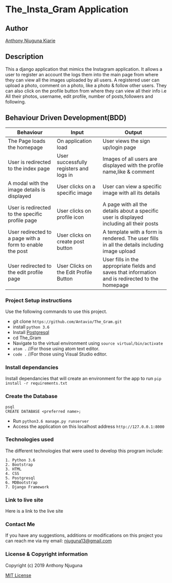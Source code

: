 # The_Insta_Gram Application

## Author
[Anthony Njuguna Kiarie](https://github.com/Antavio)

## Description
This a django application that mimics the Instagram application. It allows a user to register an account the logs them into the main page from where they can view all the images uploaded by all users. A registered user can upload a photo, comment on a photo, like a photo & follow other users.
They can also click on the profile button from where they can view all their info i.e All their photos, username, edit profile, number of posts,followers and following.

## Behaviour Driven Development(BDD)
| Behaviour                                                | Input                                   | Output                                                                                       |
|----------------------------------------------------------|-----------------------------------------|----------------------------------------------------------------------------------------------|
| The Page loads the homepage                              | On application load                     | User views the sign up/login page                                                            |
| User is redirected to the index page                     | User successfully registers and logs in | Images of all users are displayed with the profile name,like & comment                       |
| A modal with the image details is displayed              | User clicks on a specific image         | User can view a specific image with all its details                                          |
| User is redirected to the specific profile page          | User clicks on profile icon             | A page with all the details about a specific user is displayed including all their posts     |
| User redirected to a page with a form to enable the post | User clicks on create post button       | A template with a form is rendered. The user fills in all the details including image upload |
| User redirected to the edit profile page|User Clicks on the Edit Profile Button|User fills in the appropriate fields and saves that information and is redirected to the homepage|

### Project Setup instructions
Use the following commands to use this project.
- git clone `https://github.com/Antavio/The_Gram.git`
- install `python 3.6`
- Install [Postgresql](https://www.postgresql.org/download/)
- cd The_Gram
- Navigate to the virtual environment using `source virtual/bin/activate`
- `atom .`  //For those using atom text editor.
- `code .`  //For those using Visual Studio editor.


### Install dependancies
Install dependancies that will create an environment for the app to run `pip install -r requirements.txt`

### Create the Database
```
psql
CREATE DATABASE <preferred name>;
```
- Run `python3.6 manage.py runserver`
- Access the application on this localhost address `http://127.0.0.1:8000`

### Technologies used
The different technologies that were used to develop this program include:
```
1. Python 3.6 
2. Bootstrap
3. HTML
4. CSS
5. Postgresql
6. MDBootstrap
7. Django Framework
```

### Link to live site
Here is a link to the live site 
### Contact Me
If you have any suggestions, additions or modifications on this project you can reach me via my email: njuguna13@gmail.com

### License  & Copyright information
Copyright (c) 2019 Anthony Njuguna

[MIT License](./LICENSE)